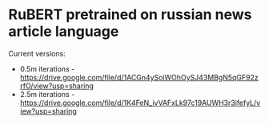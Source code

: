# RuBERT pretrained on russian news article language

Current versions:

- 0.5m iterations - https://drive.google.com/file/d/1ACGn4ySoiWOhOySJ43MBgN5qGF92zrfO/view?usp=sharing
- 2.5m iterations - https://drive.google.com/file/d/1K4FeN_ivVAFxLk97c19AUWH3r3ifefyL/view?usp=sharing
